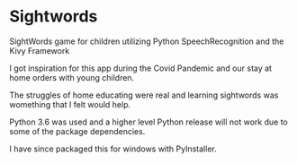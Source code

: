 # Sightwords
SightWords game for children utilizing Python SpeechRecognition and the Kivy Framework

I got inspiration for this app during the Covid Pandemic and our stay at home orders with young children.

The struggles of home educating were real and learning sightwords was womething that I felt would help.

Python 3.6 was used and a higher level Python release will not work due to some of the package dependencies.

I have since packaged this for windows with PyInstaller.
